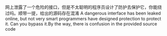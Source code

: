 网上泄露了一个危险的接口，但是不太聪明的程序员设计了防护去保护它，你能绕过吗。顺带一提，给出的源码存在混淆
A dangerous interface has been leaked online, but not very smart programmers have designed protection to protect it. Can you bypass it.By the way, there is confusion in the provided source code
